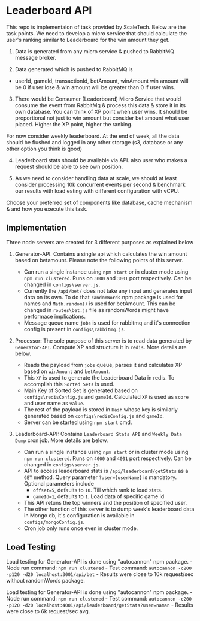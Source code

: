 # Leaderboard API

This repo is implementaion of task provided by ScaleTech. Below are the task points.
We need to develop a micro service that should calculate the user's ranking similar to Leaderboard for the win amount they get.
1. Data is generated from any micro service & pushed to RabbitMQ message broker.

2. Data generated which is pushed to RabbitMQ is
- userId, gameId, transactionId, betAmount, winAmount
win amount will be 0 if user lose & win amount will be greater than 0 if user wins. 

3. There would be Consumer (Leaderboard) Micro Service that would consume the event from RabbitMq & process this data & store it in its own database. 
You can think of XP point when user wins. It should be proportional not just to win amount but consider bet amount what user placed.
Higher the XP point, higher the ranking.

For now consider weekly leaderboard.
At the end of week, all the data should be flushed and logged in any other storage (s3, database or any other option you think is good)

4. Leaderboard stats should be available via API. also user who makes a request should be able to see own position.

5. As we need to consider handling  data at scale, we should at least consider processing 10k concurrent events per second & benchmark our results with load esting with different configuration with vCPU. 

Choose your preferred set of components like database, cache mechanism & and how you execute this task.

## Implementation

Three node servers are created for 3 different purposes as explained below

1. Generator-API: Contains a single api which calculates the win amount based on betamount. Please note the following points of this server.
    - Can run a single instance using `` npm start `` or in cluster mode using `` npm run clustered ``. Runs on `` 3000 `` and `` 3001 `` port respectively. Can be changed in `` configs\server.js ``.
    - Currently the `` /api/bet/ `` does not take any input and generates input data on its own. To do that `` randomWords `` npm package is used for names and `` Math.random() `` is used for betAmount. This can be changed in `` routes\bet.js `` file as randomWords might have performace implications.
    - Message queue name `` jobs `` is used for rabbitmq and it's connection config is present in `` configs\rabbitmq.js ``.

2. Processor: The sole purpose of this server is to read data generated by `` Generator-API ``. Compute XP and structure it in `` redis ``. More details are below.
    - Reads the payload from `` jobs `` queue, parses it and calculates XP based on `` winAmount `` and `` betAmount ``.
    - This `` XP `` is used to generate the Leaderboard Data in redis. To accomplish this `` Sorted Sets `` is used.
    - Main Key of Sorted Set is generated based on `` configs\redisConfig.js `` and `` gameId ``. Calculated `` XP `` is used as `` score `` and user name as `` value ``.
    - The rest of the payload is stored in `` Hash `` whose key is similarly generated based on `` configs\redisConfig.js `` and `` gameId ``.
    - Server can be started using `` npm start `` cmd.

3. Leaderboard-API: Contains `` Leaderboard Stats API `` and `` Weekly Data Dump `` cron job. More details are below.
    - Can run a single instance using `` npm start `` or in cluster mode using `` npm run clustered ``. Runs on `` 4000 `` and `` 4001 `` port respectively. Can be changed in `` configs\server.js ``.
    - API to access leaderboard stats is `` /api/leaderboard/getStats `` as a `` GET `` method. Query parameter `` ?user={userName} `` is mandatory. Optional parameters include 
        - `` offset=5 ``, defaults to ``10``. Till which rank to load stats.
        - `` gameId=1 ``, defaults to ``1``. Load data of specific game id
    - This API retuns the top winners and the position of specified user.
    - The other function of this server is to dump week's leaderboard data in Mongo db, it's configuration is available in `` configs/mongoConfig.js ``.
    - Cron job only runs once even in cluster mode.

## Load Testing

Load testing for Generator-API is done using "autocannon" npm package.
    - Node run command: `` npm run clustered ``
    - Test command: `` autocannon -c200 -p120 -d20 localhost:3001/api/bet ``
    - Results were close to 10k request/sec without randomWords package.

Load testing for Generator-API is done using "autocannon" npm package.
    - Node run command: `` npm run clustered ``
    - Test command: `` autocannon -c200 -p120 -d20 localhost:4001/api/leaderboard/getStats?user=naman ``
    - Results were close to 6k request/sec avg.